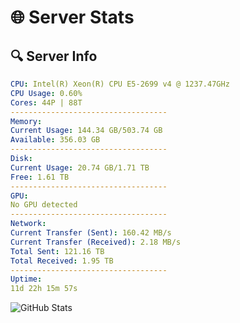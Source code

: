 # 🌐 Server Stats
## 🔍 Server Info
```yaml
CPU: Intel(R) Xeon(R) CPU E5-2699 v4 @ 1237.47GHz
CPU Usage: 0.60%
Cores: 44P | 88T
-----------------------------------
Memory:
Current Usage: 144.34 GB/503.74 GB
Available: 356.03 GB
-----------------------------------
Disk:
Current Usage: 20.74 GB/1.71 TB
Free: 1.61 TB
-----------------------------------
GPU:
No GPU detected
-----------------------------------
Network:
Current Transfer (Sent): 160.42 MB/s
Current Transfer (Received): 2.18 MB/s
Total Sent: 121.16 TB
Total Received: 1.95 TB
-----------------------------------
Uptime:
11d 22h 15m 57s
```
![GitHub Stats](https://img.shields.io/badge/Updated-2025-02-19_20:59:15-blue)